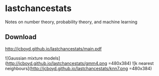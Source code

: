 # lastchancestats

Notes on number theory, probability theory, and machine learning

## Download
http://jcboyd.github.io/lastchancestats/main.pdf

![Gaussian mixture models](http://jcboyd.github.io/lastchancestats/gmm4.png =480x384) ![k nearest neighbours](http://jcboyd.github.io/lastchancestats/knn7.png =480x384)